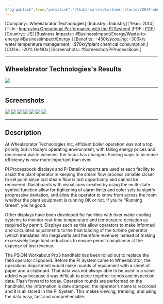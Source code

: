 ```yaml
---
{"dg-publish":true,"permalink":"/thibs-corner/customer-stories/2014-wheelabrator-technologies-improving-operational-performance-with-the-pi-system/"}
---
```


[Company:: Wheelabrator Technologies]
[Industry:: Industry]
[Year:: 2014]
[Title:: [Improving Operational Performance with the PI System](https://resources.osisoft.com/presentations/improving-operational-performance-with-the-pi-system/)]
[PDF:: [PDF](https://cdn.osisoft.com/corp/en/media/presentations/2014/UsersConference2014/PDF/UC2014_WheelabratorTechnologiesInc_Reed_ImprovingOperationalPerformancewiththePISystem.pdf)]
[Country:: US]
[Business Impacts:: #BusinessImpact/Energy/Waste-to-energy #BusinessImpact/Energy ]
[Benefits:: -$450k/y cooling; -$300k/y water temperature management; -$70k/y/plant chemical consumption;]
[CO2e:: -20% DeNOx]
[Screenshots:: #Screenshot/PIProcessBook ] 

---
## Wheelabrator Technologies's Results
![](https://i.imgur.com/UP1polA.png)

---
## Screenshots
![](https://i.imgur.com/WzN4nMJ.png)
![](https://i.imgur.com/6ODd62P.png)
![](https://i.imgur.com/CFYgAmT.png)
![](https://i.imgur.com/HFKCMPO.png)
![](https://i.imgur.com/gGYLWgT.png)
![](https://i.imgur.com/5jeorfy.png)
![](https://i.imgur.com/MnMzlEE.png)

---
## Description
At Wheelabrator Technologies Inc, efficient boiler operation was not a top priority but in today’s operating environment, with falling energy prices and decreased waste volumes, the focus has changed. Finding ways to increase efficiency is now more important than ever.

PI Processbook displays and PI Datalink reports are used at each facility to assist the plant operator in keeping the steam flow process variable closer to set point since lost steam flow is lost opportunity and cannot be recovered. Dashboards with visual cues created by using the multi-state symbol function allow for tightening of alarm limits and color sets to signify progressive deviation, and allow the operator to know from across the room whether the plant equipment is running OK or not. If you’re “Running Green”, you’re good.

Other displays have been developed for facilities with river water cooling systems to monitor real-time temperature and temperature deviation as required by permit. Displays such as this allow operators to make informed and calculated adjustments to the heat loading of the turbine generator (which translates into megawatts and therefore revenue) instead of making excessively large load reductions to ensure permit compliance at the expense of lost revenue.

The PSION Workabout Pro3 handheld has been rolled out to replace the field operator clipboard. Before the PI System came to Wheelabrator, the operations department would make rounds of equipment with a sheet of paper and a clipboard. That data was not always able to be used in a value added way because it was difficult to piece together trends and inspection data. Flash forward to today. Operation rounds are performed on the handheld, the information is date stamped, the operator’s name is recorded and it is all stored in the PI System. This makes viewing, trending, and using the data easy, fast and comprehensible.